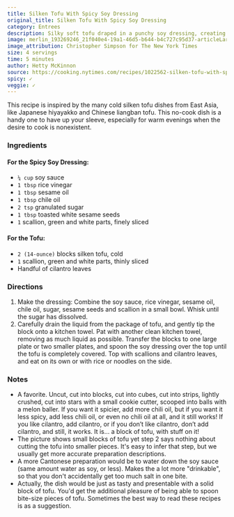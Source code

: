 ```yaml
---
title: Silken Tofu With Spicy Soy Dressing
original_title: Silken Tofu With Spicy Soy Dressing
category: Entrees
description: Silky soft tofu draped in a punchy soy dressing, creating a lively dish with little effort. Make it your own with other fresh herbs or add crunch with fried shallots or roasted peanuts.
image: merlin_193269246_21f040e4-19a1-46d5-b644-b4c727c95d37-articleLarge.jpg
image_attribution: Christopher Simpson for The New York Times
size: 4 servings
time: 5 minutes
author: Hetty McKinnon
source: https://cooking.nytimes.com/recipes/1022562-silken-tofu-with-spicy-soy-dressing
spicy: ✓
veggie: ✓
---
```


This recipe is inspired by the many cold silken tofu dishes from East Asia, like Japanese hiyayakko and Chinese liangban tofu. This no-cook dish is a handy one to have up your sleeve, especially for warm evenings when the desire to cook is nonexistent. 

### Ingredients

#### For the Spicy Soy Dressing:

* `¼ cup` soy sauce
* `1 tbsp` rice vinegar
* `1 tbsp` sesame oil
* `1 tbsp` chile oil
* `2 tsp` granulated sugar
* `1 tbsp` toasted white sesame seeds
* `1` scallion, green and white parts, finely sliced

#### For the Tofu:

* `2 (14-ounce)` blocks silken tofu, cold
* `1` scallion, green and white parts, thinly sliced
* Handful of cilantro leaves

### Directions

1. Make the dressing: Combine the soy sauce, rice vinegar, sesame oil, chile oil, sugar, sesame seeds and scallion in a small bowl. Whisk until the sugar has dissolved.
2. Carefully drain the liquid from the package of tofu, and gently tip the block onto a kitchen towel. Pat with another clean kitchen towel, removing as much liquid as possible. Transfer the blocks to one large plate or two smaller plates, and spoon the soy dressing over the top until the tofu is completely covered. Top with scallions and cilantro leaves, and eat on its own or with rice or noodles on the side.

### Notes

* A favorite. Uncut, cut into blocks, cut into cubes, cut into strips, lightly crushed, cut into stars with a small cookie cutter, scooped into balls with a melon baller. If you want it spicier, add more chili oil, but if you want it less spicy, add less chili oil, or even no chili oil at all, and it still works! If you like cilantro, add cilantro, or if you don’t like cilantro, don’t add cilantro, and still, it works.  It is… a block of tofu, with stuff on it!
* The picture shows small blocks of tofu yet step 2 says nothing about cutting the tofu into smaller pieces. It's easy to infer that step, but we usually get more accurate preparation descriptions.
* A more Cantonese preparation would be to water down the soy sauce (same amount water as soy, or less). Makes the a lot more "drinkable", so that you don't accidentally get too much salt in one bite.
* Actually, the dish would be just as tasty and presentable with a solid block of tofu. You'd get the additional pleasure of being able to spoon bite-size pieces of tofu. Sometimes the best way to read these recipes is as a suggestion.